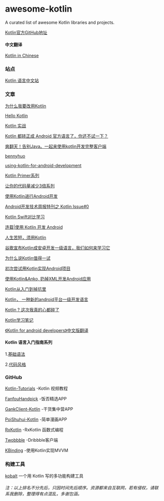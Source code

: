 # awesome-kotlin
A curated list of awesome Kotlin libraries and projects.

[Kotlin官方GitHub地址](https://github.com/JetBrains/kotlin)

#### 中文翻译
[Kotlin in Chinese](https://github.com/huanglizhuo/kotlin-in-chinese)

### 站点
[Kotlin 语言中文站](https://www.kotlincn.net/docs/reference/)

### 文章
[为什么我要改用Kotlin](http://droidyue.com/blog/2017/05/18/why-do-i-turn-to-kotlin/)

[Hello Kotlin](http://www.jianshu.com/p/b7381aec4eab)

[Kotlin 实战](http://www.jianshu.com/p/dcaa25d33b0c#)

[Kotlin 都转正成 Android 官方语言了，你还不试一下？](https://juejin.im/entry/591ce8aca0bb9f005f1bedb6/)

[爽翻天！告别Java。一起来使用kotlin开发完整客户端](https://juejin.im/post/583b042461ff4b007ecf00ff/)

[bennyhuo](https://juejin.im/user/5684797f00b068a2a953a2ae/share/)

[using-kotlin-for-android-development](http://itangqi.me/2017/03/28/using-kotlin-for-android-development/)

[Kotlin Primer系列](https://kymjs.com/code/2017/02/03/01/)

[让你的代码量减少3倍系列](http://androidwing.net/index.php/89)

[使用Kotlin进行Android开发](http://ragnraok.github.io/using-kotlin-to-write-android-app.html)

[Android开发技术周报特刊之 Kotlin Issue#0](http://www.androidweekly.cn/android-dev-special-weekly-kotlin-issue-0/#jtss-tsina/)

[Kotlin Swift对比学习](http://www.jianshu.com/p/c5007d609b53)

[连载|使用 Kotlin 开发 Android](https://mp.weixin.qq.com/s?__biz=MzI1MTE2NTE1Ng==&mid=2649516178&idx=1&sn=e869ebd38fcdecf0a8f1e0d2ccc79076&chksm=f1efe819c698610f1a95969dbe5fc3fe385d62116913a8c6c859f4d80b69775c7de6d95c87e2#rd)

[人生苦短，须用Kotlin](http://iaspen.cn/2017/05/19/%E4%BA%BA%E7%94%9F%E8%8B%A6%E7%9F%AD%EF%BC%8C%E9%A1%BB%E7%94%A8Kotlin/#more)

[谷歌宣布Kotlin成安卓开发一级语言，我们如何来学习它](https://mp.weixin.qq.com/s?__biz=MzI2OTQxMTM4OQ==&mid=2247484919&idx=1&sn=a5515ee4ecfae912ff612295f36a0bf9&chksm=eae1f0a5dd9679b356287bd71fe3b8f95019c57e14dd3dee8ec9e8b0d3f03e1bc1870cc69066#rd)

[为什么说Kotlin值得一试](http://www.cnblogs.com/bugly/p/5219895.html)

[初次尝试用Kotlin实现Android项目](http://www.cnblogs.com/tgyf/p/6201837.html)

[使用Kotlin&Anko, 扔掉XML开发Android应用](http://www.cnblogs.com/sunshine-anycall/p/5300305.html)

[Kotlin从入门到掉坑里](http://www.cnblogs.com/sw926/p/5870326.html)

[Kotlin， 一种新的android平台一级开发语言](http://www.cnblogs.com/aspwebchh/p/6881264.html)

[Kotlin ? 这次我真的心都碎了](http://www.jianshu.com/p/610f6fe8bbcc)

[Kotlin学习笔记](http://www.jianshu.com/p/ddfd35154064)

[《Kotlin for android developers》中文版翻译](https://github.com/wangjiegulu/kotlin-for-android-developers-zh/blob/master/README.md)

#### Kotlin 语言入门指南系列
1.[基础语法](http://www.cnblogs.com/joejs/p/6875128.html)

2.[代码风格](http://www.cnblogs.com/joejs/p/6878128.html)

### GitHub
[Kotlin-Tutorials](https://github.com/enbandari/Kotlin-Tutorials/) -Kotlin 视频教程

[FanfouHandpick](https://github.com/TonnyL/FanfouHandpick/) -饭否精选APP

[GankClient-Kotlin](https://github.com/githubwing/GankClient-Kotlin/) -干货集中营APP

[PoiShuhui-Kotlin](https://github.com/wuapnjie/PoiShuhui-Kotlin/) -简单漫画APP

[RxKotlin](https://github.com/ReactiveX/RxKotlin/) -RxKotlin 函数式编程

[Twobbble](https://github.com/550609334/Twobbble) -Dribbble客户端

[KBinding](https://github.com/BennyWang/KBinding) -使用Kotlin实现MVVM

### 构建工具
[kobalt](http://beust.com/kobalt/home/index.html/)  一个用 Kotlin 写的多功能构建工具


###### 注：以上排名不分先后，只因时间先后顺序。资源都来自互联网，若有侵权，请联系我删除，整理得有点混乱，多谢包涵。
